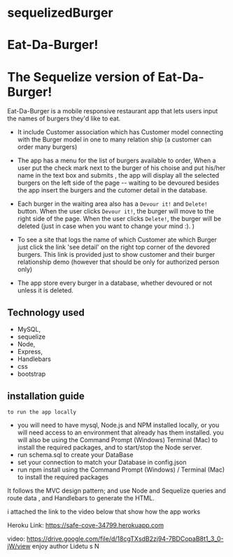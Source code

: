 # sequelizedBurger

# Eat-Da-Burger! 
  
  # The Sequelize version of Eat-Da-Burger!
   Eat-Da-Burger is a mobile responsive restaurant app that lets users input the names of burgers they'd like to eat.

 * It include Customer association which has Customer model  connecting  with the Burger model in one to many relation ship (a customer can order many burgers)

* The app has a menu for the list of burgers available to order, When a user put the check mark next to the burger of his choise and put his/her name in the text box and submits , the app will display all the selected burgers on the left side of the page -- waiting to be devoured besides the app insert the burgers and the cutomer detail in the database.

* Each burger in the waiting area also has a `Devour it!` and `Delete!` button. When the user clicks `Devour it!`, the burger will move to the right side of the page. When the user clicks `Delete!`, the burger will be deleted (just in case when you want to change your mind :). )

* To see a site that logs the name of which Customer ate which Burger just click the link 'see detail' on the right top corner of the devored burgers. This link is provided just to show customer and their burger relationship demo (however that should be only for authorized person only)

* The app store every burger in a database, whether devoured or not unless it is deleted.

## Technology used
 * MySQL,
 * sequelize 
 * Node, 
 * Express, 
 * Handlebars 
 * css
 * bootstrap
 
 ## installation guide
    to run the app locally
   * you will need to have mysql, Node.js and NPM installed locally,
     or you will need access to an environment that already has them installed. 
     you will also be using the Command Prompt (Windows)  Terminal (Mac) to install the required packages,
     and to start/stop the Node server.
   * run schema.sql  to create your DataBase 
   * set your connection to match your Database in config.json
   * run npm install using the Command Prompt (Windows) / Terminal (Mac) to install the required packages

  It follows the MVC design pattern; and  use Node and Sequelize queries and route data , and Handlebars to generate the HTML.

i attached  the link to the video below that show how the app works 

Heroku Link:  https://safe-cove-34799.herokuapp.com

 video:  https://drive.google.com/file/d/18cgTXsdB2zj94-7BDCopaB8t1_3_0-jW/view
enjoy 
author Lidetu s N